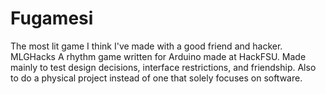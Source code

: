 # Fugamesi
The most lit game I think I've made with a good friend and hacker. MLGHacks
A rhythm game written for Arduino made at HackFSU.
Made mainly to test design decisions, interface restrictions, and friendship. Also to do a physical project instead of one that solely focuses on software.
